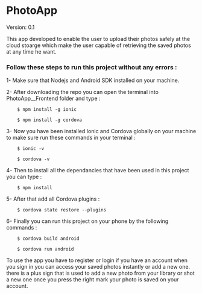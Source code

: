 # PhotoApp
Version: 0.1

This app developed to enable the user to upload their photos safely at the cloud stoarge which make the user capable of retrieving the saved photos at any time he want.

### Follow these steps to run this project without any errors :

1- Make sure that Nodejs and Android SDK installed on your machine.

2- After downloading the repo you can open the terminal into PhotoApp__Frontend folder and type : 

        $ npm install -g ionic
        
        $ npm install -g cordova
3- Now you have been installed Ionic and Cordova globally on your machine to make sure run these commands in your terminal :

        $ ionic -v
        
        $ cordova -v
4- Then to install all the dependancies that have been used in this project you can type :

        $ npm install
5- After that add all Cordova plugins :  

        $ cordova state restore --plugins
6- Finally you can run this project on your phone by the following commands :

        $ cordova build android
        
        $ cordova run android

To use the app you have to register or login if you have an account when you sign in you can access your saved photos instantly or add a new one. there is a plus sign that is used to add a new photo from your library or shot a new one once you press the right mark your photo is saved on your account.